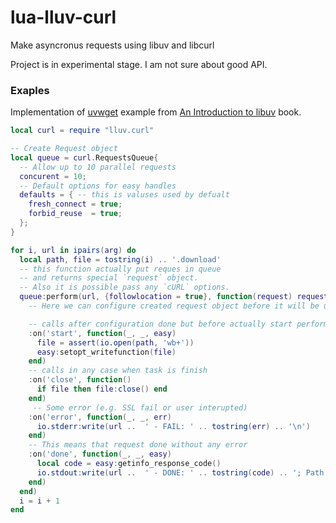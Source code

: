 # lua-lluv-curl
Make asyncronus requests using libuv and libcurl

Project is in experimental stage. I am not sure about good API.

### Exaples

Implementation of [uvwget](http://nikhilm.github.io/uvbook/utilities.html#external-i-o-with-polling)
example from [An Introduction to libuv](http://nikhilm.github.io/uvbook/index.html) book.

```Lua
local curl = require "lluv.curl"

-- Create Request object
local queue = curl.RequestsQueue{
  -- Allow up to 10 parallel requests
  concurent = 10;
  -- Default options for easy handles
  defaults = { -- this is valuses used by defualt
    fresh_connect = true;
    forbid_reuse  = true;
  };
}

for i, url in ipairs(arg) do
  local path, file = tostring(i) .. '.download'
  -- this function actually put reques in queue
  -- and returns special `request` object.
  -- Also it is possible pass any `cURL` options.
  queue:perform(url, {followlocation = true}, function(request) request
    -- Here we can configure created request object before it will be used

    -- calls after configuration done but before actually start perform
    :on('start', function(_, _, easy)
      file = assert(io.open(path, 'wb+'))
      easy:setopt_writefunction(file)
    end)
    -- calls in any case when task is finish
    :on('close', function()
      if file then file:close() end
    end)
     -- Some error (e.g. SSL fail or user interupted)
    :on('error', function(_, _, err)
      io.stderr:write(url ..  ' - FAIL: ' .. tostring(err) .. '\n')
    end)
    -- This means that request done without any error
    :on('done', function(_, _, easy)
      local code = easy:getinfo_response_code()
      io.stdout:write(url ..  ' - DONE: ' .. tostring(code) .. '; Path: ' ..path .. '\n')
    end)
  end)
  i = i + 1
end
```
